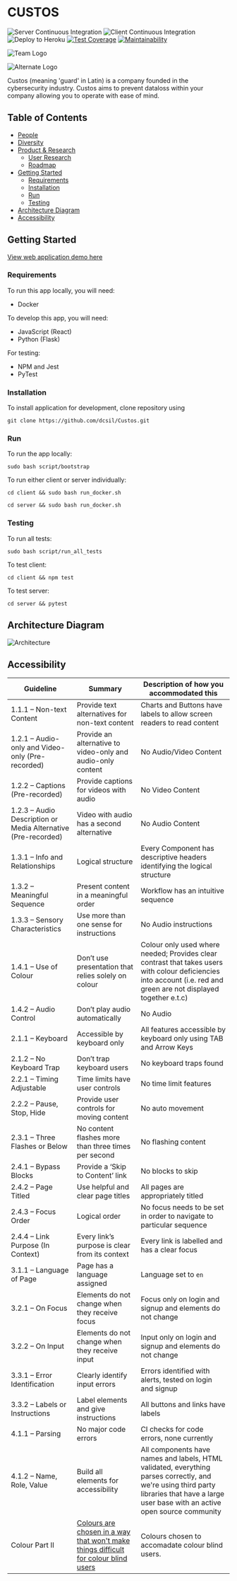 # CUSTOS
![Server Continuous Integration](https://github.com/dcsil/Custos/workflows/Server%20Continuous%20Integration/badge.svg)
![Client Continuous Integration](https://github.com/dcsil/Custos/workflows/Client%20Continuous%20Integration/badge.svg)
![Deploy to Heroku](https://github.com/dcsil/Custos/workflows/Deploy%20to%20Heroku/badge.svg)
[![Test Coverage](https://api.codeclimate.com/v1/badges/7168a13ecb7ac8f3c498/test_coverage)](https://codeclimate.com/repos/5f6d4b5bb5607a511c00428c/test_coverage)
[![Maintainability](https://api.codeclimate.com/v1/badges/7168a13ecb7ac8f3c498/maintainability)](https://codeclimate.com/repos/5f6d4b5bb5607a511c00428c/maintainability)

![Team Logo](./logo.png)

![Alternate Logo](./logo-2.png)

Custos (meaning 'guard' in Latin) is a company founded in the cybersecurity industry. Custos aims to prevent dataloss within your company allowing you to operate with ease of mind.

Table of Contents
---

- [People](./team/)
- [Diversity](./team/diversity.md)
- [Product & Research](./product_research/)
    - [User Research](./product_research/user-research.md)
    - [Roadmap](./product_research/roadmap.md)
- [Getting Started](#getting-started)
    - [Requirements](#requirements)
    - [Installation](#installation)
    - [Run](#run)
    - [Testing](#testing)
- [Architecture Diagram](#architecture-diagram)
- [Accessibility](#accessibility)


## Getting Started

[View web application demo here](https://custos-client.herokuapp.com/)

### Requirements
To run this app locally, you will need:

* Docker

To develop this app, you will need:
* JavaScript (React)
* Python (Flask)

For testing:
* NPM and Jest
* PyTest

### Installation

To install application for development, clone repository using

```
git clone https://github.com/dcsil/Custos.git
```

### Run 

To run the app locally:
```
sudo bash script/bootstrap
```

To run either client or server individually:
```
cd client && sudo bash run_docker.sh
```
```
cd server && sudo bash run_docker.sh
```

### Testing

To run all tests:
```
sudo bash script/run_all_tests
```

 To test client:
 ```
 cd client && npm test
 ```

 To test server:

 ```
 cd server && pytest
 ```


## Architecture Diagram

![Architecture](./architecture-diagram.png)

## Accessibility
Guideline | Summary | Description of how you accommodated this
--- | --- | ---
1.1.1 – Non-text Content | Provide text alternatives for non-text content | Charts and Buttons have labels to allow screen readers to read content
1.2.1 – Audio-only and Video-only (Pre-recorded) | Provide an alternative to video-only and audio-only content | No Audio/Video Content
1.2.2 – Captions (Pre-recorded) | Provide captions for videos with audio | No Video Content
1.2.3 – Audio Description or Media Alternative (Pre-recorded) | Video with audio has a second alternative | No Audio Content
1.3.1 – Info and Relationships | Logical structure | Every Component has descriptive headers identifying the logical structure
1.3.2 – Meaningful Sequence | Present content in a meaningful order | Workflow has an intuitive sequence
1.3.3 – Sensory Characteristics | Use more than one sense for instructions | No Audio instructions
1.4.1 – Use of Colour | Don’t use presentation that relies solely on colour | Colour only used where needed; Provides clear contrast that takes users with colour deficiencies into account (i.e. red and green are not displayed together e.t.c)
1.4.2 – Audio Control | Don’t play audio automatically | No Audio
2.1.1 – Keyboard | Accessible by keyboard only | All features accessible by keyboard only using TAB and Arrow Keys
2.1.2 – No Keyboard Trap | Don’t trap keyboard users | No keyboard traps found
2.2.1 – Timing Adjustable | Time limits have user controls | No time limit features
2.2.2 – Pause, Stop, Hide | Provide user controls for moving content | No auto movement
2.3.1 – Three Flashes or Below | No content flashes more than three times per second | No flashing content
2.4.1 – Bypass Blocks | Provide a ‘Skip to Content’ link | No blocks to skip
2.4.2 – Page Titled | Use helpful and clear page titles | All pages are appropriately titled
2.4.3 – Focus Order | Logical order | No focus needs to be set in order to navigate to particular sequence
2.4.4 – Link Purpose (In Context) | Every link’s purpose is clear from its context | Every link is labelled and has a clear focus
3.1.1 – Language of Page | Page has a language assigned | Language set to `en`
3.2.1 – On Focus | Elements do not change when they receive focus | Focus only on login and signup and elements do not change
3.2.2 – On Input | Elements do not change when they receive input | Input only on login and signup and elements do not change
3.3.1 – Error Identification | Clearly identify input errors | Errors identified with alerts, tested on login and signup
3.3.2 – Labels or Instructions | Label elements and give instructions | All buttons and links have labels
4.1.1 – Parsing | No major code errors | CI checks for code errors, none currently
4.1.2 – Name, Role, Value | Build all elements for accessibility | All components have names and labels, HTML validated, everything parses correctly, and we're using third party libraries that have a large user base with an active open source community
Colour Part II | [Colours are chosen in a way that won't make things difficult for colour blind users](https://venngage.com/blog/color-blind-friendly-palette/) | Colours chosen to accomadate colour blind users.
